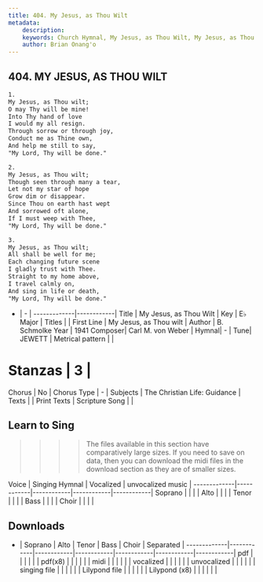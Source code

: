 ```yaml
---
title: 404. My Jesus, as Thou Wilt
metadata:
    description: 
    keywords: Church Hymnal, My Jesus, as Thou Wilt, My Jesus, as Thou wilt, 
    author: Brian Onang'o
---
```



## 404. MY JESUS, AS THOU WILT

```txt
1.
My Jesus, as Thou wilt; 
O may Thy will be mine! 
Into Thy hand of love 
I would my all resign. 
Through sorrow or through joy, 
Conduct me as Thine own, 
And help me still to say, 
"My Lord, Thy will be done." 

2.
My Jesus, as Thou wilt; 
Though seen through many a tear, 
Let not my star of hope 
Grow dim or disappear. 
Since Thou on earth hast wept 
And sorrowed oft alone, 
If I must weep with Thee, 
"My Lord, Thy will be done." 

3.
My Jesus, as Thou wilt; 
All shall be well for me; 
Each changing future scene 
I gladly trust with Thee. 
Straight to my home above, 
I travel calmly on, 
And sing in life or death, 
"My Lord, Thy will be done."
```

- |   -  |
-------------|------------|
Title | My Jesus, as Thou Wilt |
Key | E♭ Major |
Titles |  |
First Line | My Jesus, as Thou wilt |
Author | B. Schmolke
Year | 1941
Composer| Carl M. von Weber |
Hymnal|  - |
Tune| JEWETT |
Metrical pattern | |
# Stanzas | 3 |
Chorus | No |
Chorus Type | - |
Subjects | The Christian Life: Guidance |
Texts |  |
Print Texts | 
Scripture Song |  |
  
## Learn to Sing

>>>> The files available in this section have comparatively large sizes. If you need to save on data, then you can download the midi files in the download section as they are of smaller sizes.

Voice |  Singing Hymnal | Vocalized | unvocalized music |
-------------|------------|------------|------------|------------|
Soprano | | | |
Alto | | | |
Tenor | | | |
Bass | | | |
Choir | | | |

## Downloads

- |  Soprano | Alto | Tenor | Bass | Choir | Separated |
-------------|------------|------------|------------|------------|------------|------------|
pdf | | | | | |
pdf(x8) | | | | | |
midi | | | | | |
vocalized | | | | | |
unvocalized | | | | | |
singing file | | | | | |
Lilypond file | | | | | |
Lilypond (x8) | | | | | |
  